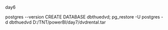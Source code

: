 day6

postgres --version
CREATE DATABASE dbthuedvd;
pg_restore -U postgres -d dbthuedvd D:/TNT/powerBI/day7/dvdrental.tar